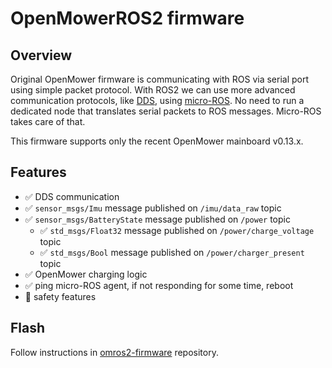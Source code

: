 # OpenMowerROS2 firmware

## Overview

Original OpenMower firmware is communicating with ROS via serial port using simple packet protocol.
With ROS2 we can use more advanced communication protocols, like [DDS](https://en.wikipedia.org/wiki/Data_Distribution_Service), using [micro-ROS](https://micro.ros.org/).
No need to run a dedicated node that translates serial packets to ROS messages.
Micro-ROS takes care of that.

This firmware supports only the recent OpenMower mainboard v0.13.x.

## Features

* :white_check_mark: DDS communication
* :white_check_mark: `sensor_msgs/Imu` message published on `/imu/data_raw` topic
* :white_check_mark: `sensor_msgs/BatteryState` message published on `/power` topic
  * :white_check_mark: `std_msgs/Float32` message published on `/power/charge_voltage` topic
  * :white_check_mark: `std_msgs/Bool` message published on `/power/charger_present` topic
* :white_check_mark: OpenMower charging logic
* :white_check_mark: ping micro-ROS agent, if not responding for some time, reboot
* :red_circle: safety features

## Flash

Follow instructions in [omros2-firmware](https://github.com/jkaflik/omros2-firmware#build) repository.
